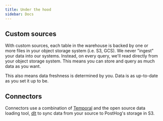 ```yaml
---
title: Under the hood
sidebar: Docs
---
```


## Custom sources

With custom sources, each table in the warehouse is backed by one or more files in your object storage system (i.e. S3, GCS). We never "ingest" your data into our systems. Instead, on every query, we'll read directly from your object storage system. This means you can store and query as much data as you want.

This also means data freshness is determined by you. Data is as up-to-date as you set it up to be.

## Connectors

Connectors use a combination of [Temporal](https://temporal.io/) and the open source data loading tool, [dlt](https://dlthub.com/) to sync data from your source to PostHog's storage in S3.  